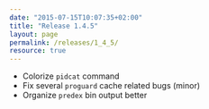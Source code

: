 ```yaml
---
date: "2015-07-15T10:07:35+02:00"
title: "Release 1.4.5"
layout: page
permalink: /releases/1_4_5/
resource: true
---
```


* Colorize `pidcat` command
* Fix several `proguard` cache related bugs (minor)
* Organize `predex` bin output better
